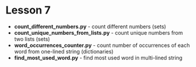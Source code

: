 # Lesson 7
+ __count_different_numbers.py__ - count different numbers (sets)
+ __count_unique_numbers_from_lists.py__ - count unique numbers from two lists (sets)
+ __word_occurrences_counter.py__ - count number of occurrences of each word from one-lined string (dictionaries)
+ __find_most_used_word.py__ - find most used word in multi-lined string